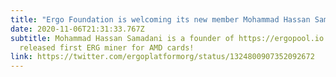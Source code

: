```yaml
---
title: "Ergo Foundation is welcoming its new member Mohammad Hassan Samadani "
date: 2020-11-06T21:31:33.767Z
subtitle: Mohammad Hassan Samadani is a founder of https://ergopool.io and
  released first ERG miner for AMD cards!
link: https://twitter.com/ergoplatformorg/status/1324800907352092672
---
```

